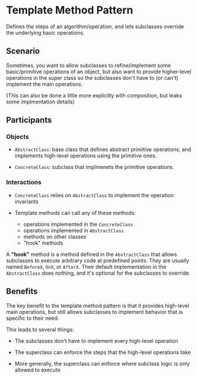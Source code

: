 # Template Method Pattern

Defines the steps of an algorithm/operation, and lets
subclasses override the underlying basic operations.


## Scenario

Sometimes, you want to allow subclasses to refine/implement
some basic/primitive operations of an object, but also want
to provide higher-level operations in the super class so
the subclasses don't have to (or can't) implement the
main operations.

(This can also be done a little more explicitly with composition,
but leaks some implmentation details)


## Participants

### Objects

- `AbstractClass`: base class that defines abstract primitive operations,
and implements high-level operations using the primitive ones.

- `ConcreteClass`: subclass that implmenets the primitive operations.

### Interactions

- `ConcreteClass` relies on `AbstractClass` to implement the operation invariants

- Template methods can call any of these methods:
    - operations implemented in the `ConcreteClass`
    - operations implemented in `AbstractClass`
    - methods on other classes
    - "hook" methods

A **"hook"** method is a method defined in the `AbstractClass` that allows subclasses
to execute arbitrary code at predefined points. They are usually named `BeforeX`,
`OnX`, or `AfterX`. Their default implementation in the `AbstractClass` does nothing,
and it's optional for the subclasses to override.


## Benefits

The key benefit to the template method pattern is that it
provides high-level main operations, but still allows
subclasses to implement behavior that is specific to their need.

This leads to several things:

- The subclasses don't have to implement every high-level operation

- The superclass can enforce the steps that the high-level operations take

- More generally, the superclass can enforce where subclass logic is only allowed to execute
